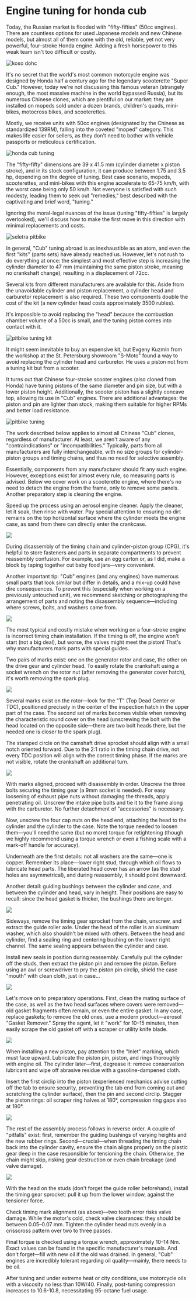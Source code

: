 # Engine tuning for honda cub

Today, the Russian market is flooded with "fifty-fifties" (50cc engines). There are countless options for used Japanese models and new Chinese models, but almost all of them come with the old, reliable, yet not very powerful, four-stroke Honda engine. Adding a fresh horsepower to this weak team isn't too difficult or costly.

![koso dohc](../../../static/img/b6bd18.jpg "koso dohc")

It's no secret that the world's most common motorcycle engine was designed by Honda half a century ago for the legendary scooterette "Super Cub." However, today we're not discussing this famous veteran (strangely enough, the most massive machine in the world bypassed Russia), but its numerous Chinese clones, which are plentiful on our market: they are installed on mopeds sold under a dozen brands, children's quads, mini-bikes, motocross bikes, and scooterettes.

Mostly, we receive units with 50cc engines (designated by the Chinese as standardized 139RM), falling into the coveted "moped" category. This makes life easier for sellers, as they don't need to bother with vehicle passports or meticulous certification.

![honda cub tuning](../../../static/img/1229c7.jpg "honda cub tuning")

The "fifty-fifty" dimensions are 39 x 41.5 mm (cylinder diameter x piston stroke), and in its stock configuration, it can produce between 1.75 and 3.5 hp, depending on the degree of tuning. Best case scenario, mopeds, scooterettes, and mini-bikes with this engine accelerate to 65-75 km/h, with the worst case being only 50 km/h. Not everyone is satisfied with such modesty, leading them to seek out "remedies," best described with the captivating and brief word, "tuning."

Ignoring the moral-legal nuances of the issue (tuning "fifty-fifties" is largely overlooked), we'll discuss how to make the first move in this direction with minimal replacements and costs.

![seletra pitbike](../../../static/img/1ee081.jpg "seletra pitbike")

In general, "Cub" tuning abroad is as inexhaustible as an atom, and even the first "kits" (parts sets) have already reached us. However, let's not rush to do everything at once: the simplest and most effective step is increasing the cylinder diameter to 47 mm (maintaining the same piston stroke, meaning no crankshaft change), resulting in a displacement of 72cc.

Several kits from different manufacturers are available for this. Aside from the unavoidable cylinder and piston replacement, a cylinder head and carburetor replacement is also required. These two components double the cost of the kit (a new cylinder head costs approximately 3500 rubles).

It's impossible to avoid replacing the "head" because the combustion chamber volume of a 50cc is small, and the tuning piston comes into contact with it.

![pitbike tuning kit](../../../static/img/53372b.jpg "pitbike tuning kit")

It might seem inevitable to buy an expensive kit, but Evgeny Kuzmin from the workshop at the St. Petersburg showroom "S-Moto" found a way to avoid replacing the cylinder head and carburetor. He uses a piston not from a tuning kit but from a scooter.

It turns out that Chinese four-stroke scooter engines (also cloned from Honda) have tuning pistons of the same diameter and pin size, but with a lower piston height. Additionally, the scooter piston has a slightly concave top, allowing its use in "Cub" engines. There are additional advantages: the piston and pin are lighter than stock, making them suitable for higher RPMs and better load resistance.

![pitbike tuning](../../../static/img/78f3f5.jpg "pitbike tuning")

The work described below applies to almost all Chinese "Cub" clones, regardless of manufacturer. At least, we aren't aware of any "contraindications" or "incompatibilities." Typically, parts from all manufacturers are fully interchangeable, with no size groups for cylinder-piston groups and timing chains, and thus no need for selective assembly.

Essentially, components from any manufacturer should fit any such engine. However, exceptions exist for almost every rule, so measuring parts is advised. Below we cover work on a scooterette engine, where there's no need to detach the engine from the frame, only to remove some panels. Another preparatory step is cleaning the engine.

Speed up the process using an aerosol engine cleaner. Apply the cleaner, let it soak, then rinse with water. Pay special attention to ensuring no dirt remains on the top horizontal surface where the cylinder meets the engine case, as sand from there can directly enter the crankcase.

![](../../../static/img/8f049b.jpg)

During disassembly of the timing chain and cylinder-piston group (CPG), it's helpful to store fasteners and parts in separate compartments to prevent reassembly confusion. For example, use an egg carton or, as I did, make a block by taping together cut baby food jars—very convenient.

Another important tip: "Cub" engines (and any engines) have numerous small parts that look similar but differ in details, and a mix-up could have dire consequences. To prevent this (especially when working on a previously untouched unit), we recommend sketching or photographing the arrangement of parts and noting the disassembly sequence—including where screws, bolts, and washers came from.

![](../../../static/img/556598.jpg)

The most typical and costly mistake when working on a four-stroke engine is incorrect timing chain installation. If the timing is off, the engine won't start (not a big deal), but worse, the valves might meet the piston! That's why manufacturers mark parts with special guides.

Two pairs of marks exist: one on the generator rotor and case, the other on the drive gear and cylinder head. To easily rotate the crankshaft using a socket wrench on the rotor nut (after removing the generator cover hatch), it's worth removing the spark plug.

![](../../../static/img/096500.jpg)

Several marks exist on the rotor—look for the "T" (Top Dead Center or TDC), positioned precisely in the center of the inspection hatch in the upper part of the case. The second set of marks becomes visible when removing the characteristic round cover on the head (unscrewing the bolt with the head located on the opposite side—there are two bolt heads there, but the needed one is closer to the spark plug).

The stamped circle on the camshaft drive sprocket should align with a small notch oriented forward. Due to the 2:1 ratio in the timing chain drive, not every TDC position will align with the correct timing phase. If the marks are not visible, rotate the crankshaft an additional turn.

![](../../../static/img/b55316.jpg)

With marks aligned, proceed with disassembly in order. Unscrew the three bolts securing the timing gear (a 9mm socket is needed). For easy loosening of exhaust pipe nuts without damaging the threads, apply penetrating oil. Unscrew the intake pipe bolts and tie it to the frame along with the carburetor. No further detachment of "accessories" is necessary.

Now, unscrew the four cap nuts on the head end, attaching the head to the cylinder and the cylinder to the case. Note the torque needed to loosen them—you'll need the same (but no more) torque for retightening (though we highly recommend using a torque wrench or even a fishing scale with a mark-off handle for accuracy).

Underneath are the first details: not all washers are the same—one is copper. Remember its place—lower right stud, through which oil flows to lubricate head parts. The liberated head cover has an arrow (as the stud holes are asymmetrical), and during reassembly, it should point downward.

Another detail: guiding bushings between the cylinder and case, and between the cylinder and head, vary in height. Their positions are easy to recall: since the head gasket is thicker, the bushings there are longer.

![](../../../static/img/8fbfc5.jpg)

Sideways, remove the timing gear sprocket from the chain, unscrew, and extract the guide roller axle. Under the head of the roller is an aluminum washer, which also shouldn't be mixed with others. Between the head and cylinder, find a sealing ring and centering bushing on the lower right channel. The same sealing appears between the cylinder and case.

Install new seals in position during reassembly. Carefully pull the cylinder off the studs, then extract the piston pin and remove the piston. Before using an awl or screwdriver to pry the piston pin circlip, shield the case "mouth" with clean cloth, just in case...

![](../../../static/img/1453af.jpg)

Let's move on to preparatory operations. First, clean the mating surface of the case, as well as the two head surfaces where covers were removed—old gasket fragments often remain, or even the entire gasket. In any case, replace gaskets; to remove the old ones, use a modern product—aerosol "Gasket Remover." Spray the agent, let it "work" for 10–15 minutes, then easily scrape the old gasket off with a scraper or utility knife blade.

![](../../../static/img/19d80c.jpg)

When installing a new piston, pay attention to the "Inlet" marking, which must face upward. Lubricate the piston pin, piston, and rings thoroughly with engine oil. The cylinder later—first, degrease it: remove conservation lubricant and wipe off abrasive residue with a gasoline-dampened cloth.

Insert the first circlip into the piston (experienced mechanics advise cutting off the tab to ensure security, preventing the tab end from coming out and scratching the cylinder surface), then the pin and second circlip. Stagger the piston rings: oil scraper ring halves at 180°, compression ring gaps also at 180°.

![](../../../static/img/c153b9.jpg)

The rest of the assembly process follows in reverse order. A couple of "pitfalls" exist: first, remember the guiding bushings of varying heights and the new rubber rings. Second—crucial—when threading the timing chain back into the cylinder cavity, ensure the chain aligns properly on the plastic gear deep in the case responsible for tensioning the chain. Otherwise, the chain might skip, risking gear destruction or even chain breakage (and valve damage).

![](../../../static/img/2430cf.jpg)

With the head on the studs (don't forget the guide roller beforehand), install the timing gear sprocket: pull it up from the lower window, against the tensioner force.

Check timing mark alignment (as above)—two tooth error risks valve damage. While the motor's cold, check valve clearances: they should be between 0.05–0.07 mm. Tighten the cylinder head nuts evenly in a crisscross pattern over two to three passes.

Final torque is checked using a torque wrench, approximately 10–14 Nm. Exact values can be found in the specific manufacturer's manuals. And don't forget—fill with new oil if the old was drained. In general, "Cub" engines are incredibly tolerant regarding oil quality—mainly, there needs to be oil.

After tuning and under extreme heat or city conditions, use motorcycle oils with a viscosity no less than 10W/40. Finally, post-tuning compression increases to 10.6-10.8, necessitating 95-octane fuel usage.
